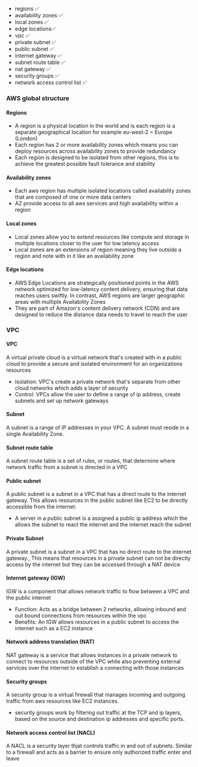 - regions ✅
- availability zones ✅
- local zones ✅
- edge locations✅
- vpc ✅
- private subnet ✅
- public subnet ✅
- internet gateway ✅
- subnet route table  ✅
- nat gateway ✅
- security groups ✅
- network access control list ✅


### AWS global structure
#### Regions
- A region is a physical location in the world and is each region is a separate geographical location for example eu-west-2 = Europe (London)
- Each region has 2 or more availability zones which means you can deploy resources across availability zones to provide redundancy 
- Each region is designed to be isolated from other regions, this is to achieve the greatest possible fault tolerance and stability

#### Availability zones 
- Each aws region has multiple isolated locations called availability zones that are composed of one or more data centers
- AZ provide access to all aws services and high availability within a region 

#### Local zones
- Local zones allow you to extend resources like compute and storage in multiple locations closer to the user for low latency access 
- Local zones are an extensions of region meaning they live outside a region and note with in it like an availability zone

#### Edge locations 
- AWS Edge Locations are strategically positioned points in the AWS network optimized for low-latency content delivery, ensuring that data reaches users swiftly. In contrast, AWS regions are larger geographic areas with multiple Availability Zones
- They are part of Amazon's content delivery network (CDN) and are designed to reduce the distance data needs to travel to reach the user

### VPC

#### VPC
A virtual private cloud is a virtual network that's created with in a public cloud to provide a secure and isolated environment for an organizations resources

- Isolation: VPC's create a private network that's separate from other cloud networks which adds a layer of security 
- Control: VPCs allow the user to define a range of ip address, create subnets and set up network  gateways 

#### Subnet 
A subnet is a range of IP addresses in your VPC. A subnet must reside in a single Availability Zone. 

#### Subnet route table 
A subnet route table is a set of rules, or routes, that determine where network traffic from a subnet is directed in a VPC

#### Public subnet
A public subnet is a subnet in a VPC that has a direct route to the internet gateway. This allows resources in the public subnet like EC2 to be directly accessible from the internet.  

- A server in a public subnet is a assigned a public ip address which the allows the subnet to react the internet and the internet reach the subnet 

#### Private Subnet
A private subnet is a subnet in a VPC that has no direct route to the internet gateway., This means that resources in a private subnet can not be directly access by the internet but they can be accessed through a NAT device 

#### Internet gateway (IGW)
IGW is a component that allows network traffic to flow between a VPC and the public internet 
- Function: Acts as a bridge between 2 networks, allowing inbound and out bound connections from resources within the vpc 
- Benefits: An IGW allows resources in a public subnet  to access the internet such as a EC2 instance 
#### Network address translation (NAT)
NAT gateway is  a service that allows instances in a private network to connect to resources outside of the VPC while also preventing external services over the internet to establish a connecting with those instances

#### Security groups 
A security group is a virtual firewall that manages incoming and outgoing traffic from aws resources like EC2 instances. 
- security groups work by filtering out traffic at the TCP and ip layers, based on the source and destination ip addresses and specific ports. 

#### Network access control list (NACL)
A NACL is a security layer thjat controls traffic in and out of subnets. Similar to a firewall and acts as a barrier to ensure only authorized traffic enter and leave
